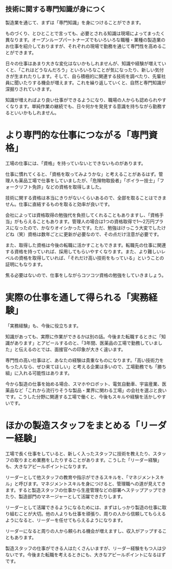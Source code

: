 ## 技術に関する専門知識が身につく
製造業を通じて、まずは「専門知識」を身につけることができます。

ものづくり、とひとことで言っても、必要とされる知識は現場によってまったく異なります。オープンループパートナーズでもいろいろな職種・業種の製造業のお仕事を紹介しておりますが、それぞれの現場で勤務を通じて専門性を高めることができます。

日々の仕事はあまり大きな変化はないかもしれませんが、知識や経験が増えていくと、「これはどうなんだろう」といろいろなことが気になったり、新しい気付きが生まれたりします。そして、自ら積極的に関連する技術を調べたり、先輩社員に聞いたりする機会が増えます。これを繰り返していくと、自然と専門知識が深掘りされていきます。

知識が増えればより良い仕事ができるようになり、職場の人からも認められやすくなります。単純作業の継続でも、日々何かを発見する意識を持ちながら勤務するといいかもしれません。


# より専門的な仕事につながる「専門資格」
工場の仕事には、「資格」を持っていないとできないものがあります。

仕事に慣れてくると、「資格を取ってみようかな」と考えることがあるはず。管理人も薬品工場で仕事をしていましたが、「危険物取扱者」「ボイラー技士」「フォークリフト免許」などの資格を取得しました。

技術に関する資格は本当にきりがないくらいあるので、全部を取ることはできません。仕事に直結するものを取ると効率が良いです。

会社によっては資格取得の勉強代を負担してくれることもありますし、「資格手当」がもらえることもあります。管理人の場合は1つの資格取得で1〜2万円プラスになったので、かなりオイシかったです。ただ、勉強はけっこう大変でしたけどね（笑）資格は数年ごとに更新が必要なので、その点だけ注意が必要です。

また、取得した資格は今後の転職に活かすこともできます。転職先の仕事に関連する資格を持っていれば、採用してもらいやすくなります。また、より難しいレベルの資格を取得していれば、「それだけ高い技術をもっている」ということの証明にもなります。

焦る必要はないので、仕事をしながらコツコツ資格の勉強をしていきましょう。

# 実際の仕事を通して得られる「実務経験」
「実務経験」も、今後に役立ちます。

知識があっても、実際に作業ができるかは別の話。今後また転職するときに「知識があります」とアピールするのと、「3年間、医薬品の工場で勤務していました」と伝えるのとでは、面接官への印象が大きく違います。

専門性の高い仕事ほど、あなたの経験は貴重なものになります。「高い技術力をもった人なら、ぜひ来てほしい」と考える企業は多いので、工場勤務でも「勝ち組」に入れる可能性はあります。

今から製造の仕事を始める場合、スマホやロボット、電気自動車、宇宙産業、医薬品など「これから流行りそうな製品・業界に関わる工場」の会社を選ぶと良いです。こうした分野に関連する工場で働くと、今後もスキルや経験を活かしやすいです。

# ほかの製造スタッフをまとめる「リーダー経験」
工場で長く仕事をしていると、新しく入ったスタッフに技術を教えたり、スタッフの取りまとめ業務をしたりすることがあります。こうした「リーダー経験」も、大きなアピールポイントになります。

リーダーとして他スタッフの教育や指示ができるスキルを、「マネジメントスキル」と呼びます。マネジメントスキルを身につけると、管理職への道が見えてきます。すると製造スタッフの仕事から生産管理などの部署へステップアップできたり、製造部門のマネージャーとして活躍できたりします。

リーダーとして活躍できるようになるためには、まずはしっかり製造の仕事に取り組むことが大切。他の人よりも仕事を頑張り、周りの人から信頼してもらえるようになると、リーダーを任せてもらえるようになります。

リーダーになると周りの人から頼られる機会が増えますし、収入がアップすることもあります。

製造スタッフの仕事ができる人はたくさんいますが、リーダー経験をもつ人は少ないです。今後また転職を考えるときにも、大きなアピールポイントになるはずです。

#
